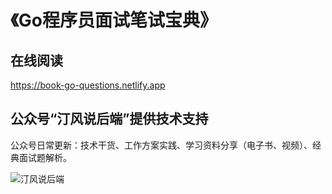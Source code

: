# 《Go程序员面试笔试宝典》

## 在线阅读
https://book-go-questions.netlify.app

## 公众号“汀风说后端”提供技术支持

公众号日常更新：技术干货、工作方案实践、学习资料分享（电子书、视频）、经典面试题解析。

![汀风说后端](https://img.github.mailjob.net/logo/wechat.mp.tingfeng.jpg)